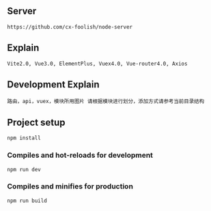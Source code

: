 ## Server

```
https://github.com/cx-foolish/node-server
```

## Explain

```
Vite2.0, Vue3.0, ElementPlus, Vuex4.0, Vue-router4.0, Axios
```

## Development Explain

```
路由，api，vuex，模块所用图片 请根据模块进行划分，添加方式请参考当前目录结构
```

## Project setup

```
npm install
```

### Compiles and hot-reloads for development

```
npm run dev
```

### Compiles and minifies for production

```
npm run build
```
